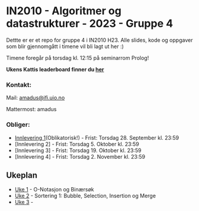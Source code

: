 # IN2010 - Algoritmer og datastrukturer - 2023 - Gruppe 4

Dettte er er et repo for gruppe 4 i IN2010 H23. Alle slides, kode og oppgaver som blir gjennomgått i timene vil bli lagt ut her :)

Timene foregår på torsdag kl. 12:15 på seminarrom Prolog! 

**Ukens Kattis leaderboard finner du [her](https://open.kattis.com/contests/s5ckw7)**

### Kontakt:

Mail: amadus@ifi.uio.no

Mattermost: amadus



### Obliger:

* [Innlevering 1](https://www.uio.no/studier/emner/matnat/ifi/IN2010/h23/innleveringer/innlevering1.pdf)(Oblikatorisk!) - Frist: Torsdag 28. September kl. 23:59
* [Innlevering 2] - Frist: Torsdag 5. Oktober kl. 23:59
* [Innlevering 3] - Frist: Torsdag 19. Oktober kl. 23:59
* [Innlevering 4] - Frist: Torsdag 2. November kl. 23:59


## Ukeplan
* [Uke 1](https://github.com/amaduswaray/IN2010-Gruppe-4/tree/main/Uke%201) - O-Notasjon og Binærsøk
* [Uke 2](https://github.com/amaduswaray/IN2010-Gruppe-4/tree/main/Uke%202) - Sortering 1: Bubble, Selection, Insertion og Merge
* [Uke 3](https://github.com/amaduswaray/IN2010-Gruppe-4/tree/main/Uke%203) - 
